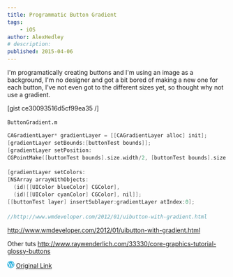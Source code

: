 ```yaml
---
title: Programmatic Button Gradient
tags:
    - iOS
author: AlexHedley
# description: 
published: 2015-04-06
---
```


I'm programatically creating buttons and I'm using an image as a background, I'm no designer and got a bit bored of making a new one for each button, I've not even got to the different sizes yet, so thought why not use a gradient.

[gist ce30093516d5cf99ea35 /]

`ButtonGradient.m`

```objectivec
CAGradientLayer* gradientLayer = [[CAGradientLayer alloc] init];
[gradientLayer setBounds:[buttonTest bounds]];
[gradientLayer setPosition:
CGPointMake([buttonTest bounds].size.width/2, [buttonTest bounds].size.height/2)];
    
[gradientLayer setColors:
[NSArray arrayWithObjects:
  (id)[[UIColor blueColor] CGColor],
  (id)[[UIColor cyanColor] CGColor], nil]];
[[buttonTest layer] insertSublayer:gradientLayer atIndex:0];

//http://www.wmdeveloper.com/2012/01/uibutton-with-gradient.html
```

http://www.wmdeveloper.com/2012/01/uibutton-with-gradient.html

Other tuts http://www.raywenderlich.com/33330/core-graphics-tutorial-glossy-buttons

![Wordpress](../images/wordpress.png "Wordpress") [Original Link](https://alexhedley.wordpress.com/2015/04/06/button-gradient/)
